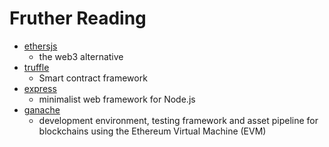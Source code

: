 # Fruther Reading
* [ethersjs](https://docs.ethers.io/ethers.js/html/)
    * the web3 alternative
* [truffle](https://etherlime.readthedocs.io/en/latest/)
    * Smart contract framework
* [express](https://expressjs.com/)
    * minimalist web framework for Node.js
* [ganache](https://truffleframework.com/docs/ganache/quickstart)
    * development environment, testing framework and asset pipeline for blockchains using the Ethereum Virtual Machine (EVM)